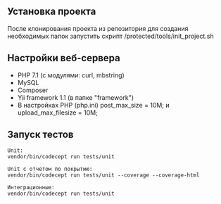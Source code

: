 ## Установка проекта

После клонирования проекта из репозитория для создания необходимых папок запустить скрипт /protected/tools/init_project.sh

## Настройки веб-сервера
* PHP 7.1 (с модулями: curl, mbstring)
* MySQL
* Composer
* Yii framework 1.1 (в папке "framework")
* В настройках PHP (php.ini) post_max_size = 10M; и upload_max_filesize = 10M;

## Запуск тестов
```
Unit:
vendor/bin/codecept run tests/unit

Unit с отчетом по покрытию:
vendor/bin/codecept run tests/unit --coverage --coverage-html 

Интеграционные:
vendor/bin/codecept run tests/unit
```
